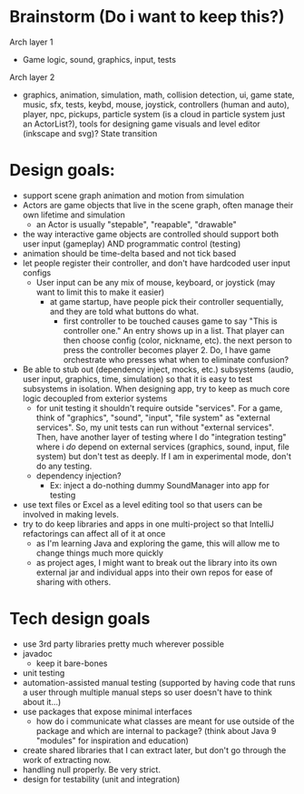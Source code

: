 
# Brainstorm (Do i want to keep this?)
Arch layer 1

- Game logic, sound, graphics, input, tests

Arch layer 2

- graphics, animation, simulation, math, collision detection, ui, game state, music, sfx, tests, keybd, mouse, joystick, controllers (human and auto), player, npc, pickups, particle system (is a cloud in particle system just an ActorList?), tools for designing game visuals and level editor (inkscape and svg)? State transition



# Design goals:

- support scene graph animation and motion from simulation
- Actors are game objects that live in the scene graph, often manage their own lifetime and simulation
    - an Actor is usually "stepable", "reapable", "drawable"
- the way interactive game objects are controlled should support both user input (gameplay) AND programmatic control (testing)
- animation should be time-delta based and not tick based
- let people register their controller, and don't have hardcoded user input configs
    - User input can be any mix of mouse, keyboard, or joystick (may want to limit this to make it easier)
        - at game startup, have people pick their controller sequentially, and they are told what buttons do what.
            - first controller to be touched causes game to say "This is controller one." An entry shows up in a list. That player can then choose config (color, nickname, etc). the next person to press the controller becomes player 2. Do, I have game orchestrate who presses what when to eliminate confusion?
- Be able to stub out (dependency inject, mocks, etc.) subsystems (audio, user input, graphics, time, simulation) so that it is easy to test subsystems in isolation. When designing app, try to keep as much core logic decoupled from exterior systems
	- for unit testing it shouldn't require outside "services". For a game, think of "graphics", "sound", "input", "file system" as "external services". So, my unit tests can run without "external services". Then, have another layer of testing where I do "integration testing" where i *do* depend on external services (graphics, sound, input, file system) but don't test as deeply. If I am in experimental mode, don't do any testing.
    - dependency injection?
        - Ex: inject a do-nothing dummy SoundManager into app for testing
- use text files or Excel as a level editing tool so that users can be involved in making levels.
- try to do keep libraries and apps in one multi-project so that IntelliJ refactorings can affect all of it at once
    - as I'm learning Java and exploring the game, this will allow me to change things much more quickly
    - as project ages, I might want to break out the library into its own external jar and individual apps into their own repos for ease of sharing with others. 
    
# Tech design goals

- use 3rd party libraries pretty much wherever possible
- javadoc
    - keep it bare-bones
- unit testing
- automation-assisted manual testing (supported by having code that runs a user through multiple manual steps so user doesn't have to think about it...)
- use packages that expose minimal interfaces
    - how do i communicate what classes are meant for use outside of the package and which are internal to package? (think about Java 9 "modules" for inspiration and education)
- create shared libraries that I can extract later, but don't go through the work of extracting now.
- handling null properly. Be very strict.
- design for testability (unit and integration)